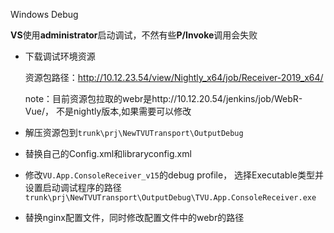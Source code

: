 Windows Debug 

**VS**使用**administrator**启动调试，不然有些**P/Invoke**调用会失败

- 下载调试环境资源

  资源包路径：http://10.12.23.54/view/Nightly_x64/job/Receiver-2019_x64/

  note：目前资源包拉取的webr是http://10.12.20.54/jenkins/job/WebR-Vue/， 不是nightly版本,如果需要可以修改

- 解压资源包到`trunk\prj\NewTVUTransport\OutputDebug`
- 替换自己的Config.xml和libraryconfig.xml
- 修改`VU.App.ConsoleReceiver_v15`的debug profile， 选择Executable类型并设置启动调试程序的路径`trunk\prj\NewTVUTransport\OutputDebug\TVU.App.ConsoleReceiver.exe`
- 替换nginx配置文件，同时修改配置文件中的webr的路径